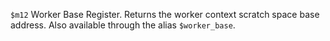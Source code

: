 `$m12` Worker Base Register. Returns the worker context scratch space base address. Also available through the alias `$worker_base`.
